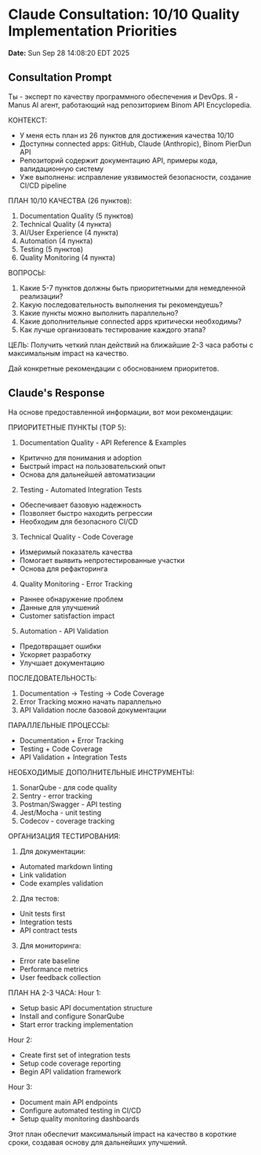 # Claude Consultation: 10/10 Quality Implementation Priorities

**Date:** Sun Sep 28 14:08:20 EDT 2025

## Consultation Prompt


Ты - эксперт по качеству программного обеспечения и DevOps. Я - Manus AI агент, работающий над репозиторием Binom API Encyclopedia.

КОНТЕКСТ:
- У меня есть план из 26 пунктов для достижения качества 10/10
- Доступны connected apps: GitHub, Claude (Anthropic), Binom PierDun API
- Репозиторий содержит документацию API, примеры кода, валидационную систему
- Уже выполнены: исправление уязвимостей безопасности, создание CI/CD pipeline

ПЛАН 10/10 КАЧЕСТВА (26 пунктов):
1. Documentation Quality (5 пунктов)
2. Technical Quality (4 пункта) 
3. AI/User Experience (4 пункта)
4. Automation (4 пункта)
5. Testing (5 пунктов)
6. Quality Monitoring (4 пункта)

ВОПРОСЫ:
1. Какие 5-7 пунктов должны быть приоритетными для немедленной реализации?
2. Какую последовательность выполнения ты рекомендуешь?
3. Какие пункты можно выполнить параллельно?
4. Какие дополнительные connected apps критически необходимы?
5. Как лучше организовать тестирование каждого этапа?

ЦЕЛЬ: Получить четкий план действий на ближайшие 2-3 часа работы с максимальным impact на качество.

Дай конкретные рекомендации с обоснованием приоритетов.


## Claude's Response

На основе предоставленной информации, вот мои рекомендации:

ПРИОРИТЕТНЫЕ ПУНКТЫ (TOP 5):
1. Documentation Quality - API Reference & Examples
- Критично для понимания и adoption
- Быстрый impact на пользовательский опыт
- Основа для дальнейшей автоматизации

2. Testing - Automated Integration Tests
- Обеспечивает базовую надежность
- Позволяет быстро находить регрессии
- Необходим для безопасного CI/CD

3. Technical Quality - Code Coverage
- Измеримый показатель качества
- Помогает выявить непротестированные участки
- Основа для рефакторинга

4. Quality Monitoring - Error Tracking
- Раннее обнаружение проблем
- Данные для улучшений
- Customer satisfaction impact

5. Automation - API Validation
- Предотвращает ошибки
- Ускоряет разработку
- Улучшает документацию

ПОСЛЕДОВАТЕЛЬНОСТЬ:
1. Documentation → Testing → Code Coverage
2. Error Tracking можно начать параллельно
3. API Validation после базовой документации

ПАРАЛЛЕЛЬНЫЕ ПРОЦЕССЫ:
- Documentation + Error Tracking
- Testing + Code Coverage
- API Validation + Integration Tests

НЕОБХОДИМЫЕ ДОПОЛНИТЕЛЬНЫЕ ИНСТРУМЕНТЫ:
1. SonarQube - для code quality
2. Sentry - error tracking
3. Postman/Swagger - API testing
4. Jest/Mocha - unit testing
5. Codecov - coverage tracking

ОРГАНИЗАЦИЯ ТЕСТИРОВАНИЯ:
1. Для документации:
- Automated markdown linting
- Link validation
- Code examples validation

2. Для тестов:
- Unit tests first
- Integration tests
- API contract tests

3. Для мониторинга:
- Error rate baseline
- Performance metrics
- User feedback collection

ПЛАН НА 2-3 ЧАСА:
Hour 1:
- Setup basic API documentation structure
- Install and configure SonarQube
- Start error tracking implementation

Hour 2:
- Create first set of integration tests
- Setup code coverage reporting
- Begin API validation framework

Hour 3:
- Document main API endpoints
- Configure automated testing in CI/CD
- Setup quality monitoring dashboards

Этот план обеспечит максимальный impact на качество в короткие сроки, создавая основу для дальнейших улучшений.
